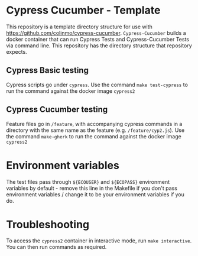 # Cypress Cucumber - Template

This repository is a template directory structure for use with <https://github.com/colinmo/cypress-cucumber>. `Cypress-Cucumber` builds a docker container that can run Cypress Tests and Cypress-Cucumber Tests via command line. This repository has the directory structure that repository expects.

## Cypress Basic testing

Cypress scripts go under `cypress`. Use the command `make test-cypress` to run the command against the docker image `cypress2`

## Cypress Cucumber testing

Feature files go in `/feature`, with accompanying cypress commands in a directory with the same name as the feature (e.g. `/feature/cyp2.js`). Use the command `make-gherk` to run the command against the docker image `cypress2`

# Environment variables

The test files pass through `${ECOUSER}` and `${ECOPASS}` environment variables by default - remove this line in the Makefile if you don't pass environment variables / change it to be your environment variables if you do.

# Troubleshooting

To access the `cypress2` container in interactive mode, run `make interactive`. You can then run commands as required.
